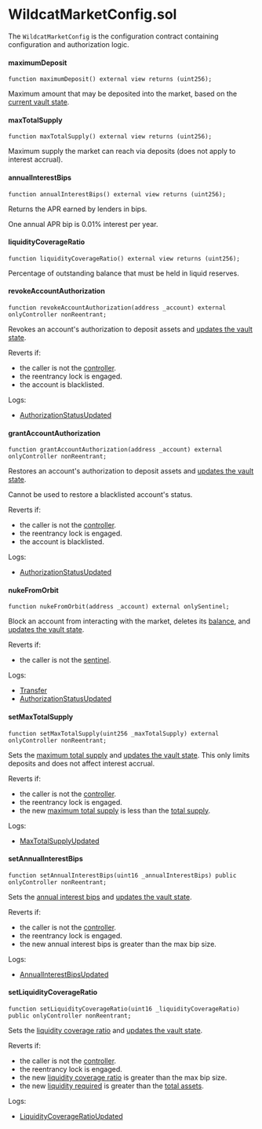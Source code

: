 # WildcatMarketConfig.sol

The `WildcatMarketConfig` is the configuration contract containing configuration and authorization logic.

#### maximumDeposit

```solidity
function maximumDeposit() external view returns (uint256);
```

Maximum amount that may be deposited into the market, based on the [current vault state](wildcatmarketbase.sol.md#currentstate).

#### maxTotalSupply

```solidity
function maxTotalSupply() external view returns (uint256);
```

Maximum supply the market can reach via deposits (does not apply to interest accrual).

#### annualInterestBips

```solidity
function annualInterestBips() external view returns (uint256);
```

Returns the APR earned by lenders in bips.

One annual APR bip is 0.01% interest per year.

#### liquidityCoverageRatio

```solidity
function liquidityCoverageRatio() external view returns (uint256);
```

Percentage of outstanding balance that must be held in liquid reserves.

#### revokeAccountAuthorization

```solidity
function revokeAccountAuthorization(address _account) external onlyController nonReentrant;
```

Revokes an account's authorization to deposit assets and [updates the vault state](wildcatmarket.sol.md#updatestate).

Reverts if:

* the caller is not the [controller](wildcatmarketbase.sol.md#controller).
* the reentrancy lock is engaged.
* the account is blacklisted.

Logs:

* [AuthorizationStatusUpdated](events.md#authorizationstatusupdated)

#### grantAccountAuthorization

```solidity
function grantAccountAuthorization(address _account) external onlyController nonReentrant;
```

Restores an account's authorization to deposit assets and [updates the vault state](wildcatmarket.sol.md#updatestate).

Cannot be used to restore a blacklisted account's status.

Reverts if:

* the caller is not the [controller](wildcatmarketbase.sol.md#controller).
* the reentrancy lock is engaged.
* the account is blacklisted.

Logs:

* [AuthorizationStatusUpdated](events.md#authorizationstatusupdated)

#### nukeFromOrbit

```solidity
function nukeFromOrbit(address _account) external onlySentinel;
```

Block an account from interacting with the market, deletes its [balance](wildcatmarkettoken.sol.md#balanceof), and [updates the vault state](wildcatmarket.sol.md#updatestate).

Reverts if:

* the caller is not the [sentinel](wildcatmarketbase.sol.md#sentinel).

Logs:

* [Transfer](events.md#transfer)
* [AuthorizationStatusUpdated](events.md#authorizationstatusupdated)

#### setMaxTotalSupply

```solidity
function setMaxTotalSupply(uint256 _maxTotalSupply) external onlyController nonReentrant;
```

Sets the [maximum total supply](wildcatmarketconfig.sol.md#maxtotalsupply) and [updates the vault state](wildcatmarket.sol.md#updatestate). This only limits deposits and does not affect interest accrual.

Reverts if:

* the caller is not the [controller](wildcatmarketbase.sol.md#controller).
* the reentrancy lock is engaged.
* the new [maximum total supply](wildcatmarketconfig.sol.md#maxtotalsupply) is less than the [total supply](wildcatmarkettoken.sol.md#totalsupply).

Logs:

* [MaxTotalSupplyUpdated](events.md#maxtotalsupplyupdated)

#### setAnnualInterestBips

```solidity
function setAnnualInterestBips(uint16 _annualInterestBips) public onlyController nonReentrant;
```

Sets the [annual interest bips](wildcatmarketconfig.sol.md#annualinterestbips) and [updates the vault state](wildcatmarket.sol.md#updatestate).

Reverts if:

* the caller is not the [controller](wildcatmarketbase.sol.md#controller).
* the reentrancy lock is engaged.
* the new annual interest bips is greater than the max bip size.

Logs:

* [AnnualInterestBipsUpdated](events.md#annualinterestbipsupdated)

#### setLiquidityCoverageRatio

```solidity
function setLiquidityCoverageRatio(uint16 _liquidityCoverageRatio) public onlyController nonReentrant;
```

Sets the [liquidity coverage ratio](wildcatmarketconfig.sol.md#liquiditycoverageratio) and [updates the vault state](wildcatmarket.sol.md#updatestate).

Reverts if:

* the caller is not the [controller](wildcatmarketbase.sol.md#controller).
* the reentrancy lock is engaged.
* the new [liquidity coverage ratio](wildcatmarketconfig.sol.md#liquiditycoverageratio) is greater than the max bip size.
* the new [liquidity required](wildcatmarketbase.sol.md#coverageliquidity) is greater than the [total assets](wildcatmarketbase.sol.md#totalassets).

Logs:

* [LiquidityCoverageRatioUpdated](events.md#liquiditycoverageratioupdated)
